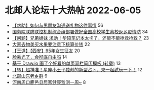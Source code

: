 # 北邮人论坛十大热帖 2022-06-05

- [【求助】如何与男朋友沟通送礼物这件事情](https://bbs.byr.cn/article/Feeling/3188977) 56
- [国务院联防联控机制综合组部署做好全国高校学生离校返乡疫情防](https://bbs.byr.cn/article/Picture/3323305) 34
- [【问题】兄弟姐妹 求助！华硕笔记本太卡了，还能不能抢救抢救？](https://bbs.byr.cn/article/HardWare/224462) 23
- [大家去物美买水果要注意下核算价钱](https://bbs.byr.cn/article/Food/520182) 22
- [【王道】【西安】95年女生征友](https://bbs.byr.cn/article/Friends/2025540) 20
- [脸丢光了，会彻底自由吗](https://bbs.byr.cn/article/Talking/6350366) 14
- [基于 Draw.io 画了个好看的单页双栏简历模板 (转载)](https://bbs.byr.cn/article/StudyShare/204273) 13
- [【转】超神准！星座小王子独创的新型占卜、來一起試玩一下！](https://bbs.byr.cn/article/Constellations/326533) 12
- [北邮山东老乡群](https://bbs.byr.cn/article/Shandong/421545) 9
- [河南周口鹿邑县居家健康监测一周~](https://bbs.byr.cn/article/Henan/390610) 8


